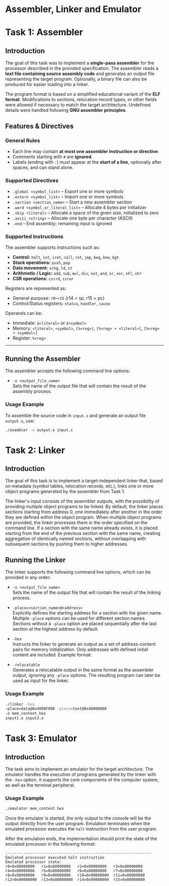 # Assembler, Linker and Emulator

# Task 1: Assembler

## Introduction
The goal of this task was to implement a **single-pass assembler** for the processor described in the provided specification. The assembler reads a **text file containing source assembly code** and generates an output file representing the target program. Optionally, a binary file can also be produced for easier loading into a linker.

The program format is based on a simplified educational variant of the **ELF format**. Modifications to sections, relocation record types, or other fields were allowed if necessary to match the target architecture. Undefined details were handled following **GNU assembler principles**.


## Features & Directives

### General Rules
- Each line may contain **at most one assembler instruction or directive**.  
- Comments starting with `#` are **ignored**.  
- Labels (ending with `:`) must appear at the **start of a line**, optionally after spaces, and can stand alone.  

### Supported Directives
- `.global <symbol_list>` – Export one or more symbols  
- `.extern <symbol_list>` – Import one or more symbols  
- `.section <section_name>` – Start a new assembler section  
- `.word <symbol_or_literal_list>` – Allocate 4 bytes per initializer  
- `.skip <literal>` – Allocate a space of the given size, initialized to zero  
- `.ascii <string>` – Allocate one byte per character (ASCII)  
- `.end` – End assembly; remaining input is ignored  

### Supported Instructions
The assembler supports instructions such as:
- **Control:** `halt`, `int`, `iret`, `call`, `ret`, `jmp`, `beq`, `bne`, `bgt`  
- **Stack operations:** `push`, `pop`  
- **Data movement:** `xchg`, `ld`, `st`  
- **Arithmetic / Logic:** `add`, `sub`, `mul`, `div`, `not`, `and`, `or`, `xor`, `shl`, `shr`  
- **CSR operations:** `csrrd`, `csrwr`  

Registers are represented as:
- General-purpose: `r0`–`r15` (r14 = sp, r15 = pc)  
- Control/Status registers: `status`, `handler`, `cause`  

Operands can be:
- Immediate: `$<literal>` or `$<symbol>`  
- Memory: `<literal>`, `<symbol>`, `[%<reg>]`, `[%<reg> + <literal>]`, `[%<reg> + <symbol>]`  
- Register: `%<reg>`  

---

## Running the Assembler


The assembler accepts the following command line options:

- `-o <output_file_name>`  
  Sets the name of the output file that will contain the result of the assembly process.

### Usage Example
To assemble the source code in `input.s` and generate an output file `output.o`, use:

```bash
./asembler -o output.o input.s
```
# Task 2: Linker

## Introduction

The goal of this task is to implement a target-independent linker that, based on metadata (symbol tables, relocation records, etc.), links one or more object programs generated by the assembler from Task 1.

The linker's input consists of the assembler outputs, with the possibility of providing multiple object programs to be linked. By default, the linker places sections starting from address 0, one immediately after another in the order they are defined within the object program. When multiple object programs are provided, the linker processes them in the order specified on the command line. If a section with the same name already exists, it is placed starting from the end of the previous section with the same name, creating aggregation of identically named sections, without overlapping with subsequent sections by pushing them to higher addresses.



## Running the Linker

The linker supports the following command line options, which can be provided in any order:

- `-o <output_file_name>`  
  Sets the name of the output file that will contain the result of the linking process.

- `-place=<section_name>@<address>`  
  Explicitly defines the starting address for a section with the given name.  
  Multiple `-place` options can be used for different section names. Sections without a `-place` option are placed sequentially after the last section at the highest address by default.

- `-hex`  
  Instructs the linker to generate an output as a set of address-content pairs for memory initialization. Only addresses with defined initial content are included. Example format:

- `-relocatable`  
Generates a relocatable output in the same format as the assembler output, ignoring any `-place` options. The resulting program can later be used as input for the linker.

### Usage Example
```bash
./linker -hex
-place=data@0x4000F000 -place=text@0x40000000
-o mem_content.hex
input1.o input2.o
```
# Task 3: Emulator

##  Introduction

The task aims to implement an emulator for the target architecture. The emulator handles the execution of programs generated by the linker with the `-hex` option. It supports the core components of the computer system, as well as the terminal peripheral.  

### Usage Example
```bash
./emulator mem_content.hex
```
Once the emulator is started, the only output to the console will be the output directly from the user program. Emulation terminates when the emulated processor executes the `halt` instruction from the user program.

After the emulation ends, the implementation should print the state of the emulated processor in the following format:
```
-----------------------------------------------------------------
Emulated processor executed halt instruction
Emulated processor state:
r0=0x00000000   r1=0x00000000   r2=0x00000000   r3=0x00000000
r4=0x00000000   r5=0x00000000   r6=0x00000000   r7=0x00000000
r8=0x00000000   r9=0x00000000   r10=0x00000000  r11=0x00000000
r12=0x00000000  r13=0x00000000  r14=0x00000000  r15=0x00000000
```





